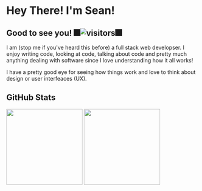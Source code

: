#  Hey There! I'm Sean! 


## Good to see you! 🎆![visitors](https://visitor-badge.glitch.me/badge?page_id=McTastic.McTastic)🎆

I am (stop me if you've heard this before) a full stack web developser. I enjoy writing code, looking at code, talking about code and pretty much anything dealing with software since I love understanding how it all works!  

I have a pretty good eye for seeing how things work and love to think about design or user interfeaces (UX).

## GitHub Stats

<img height="200em" src="https://github-readme-stats.vercel.app/api?username=McTastic&icons=true&hide_border=true&&count_private=true&include_all_commits=true&theme=aura " />
<img height="200em" src="https://github-readme-stats.vercel.app/api/top-langs/?username=mctastic&theme=aura " />
